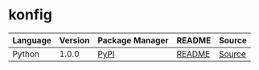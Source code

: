 # konfig

|Language|Version|Package Manager|README|Source|
|-|-|-|-|-|
|Python|1.0.0|[PyPI](https://pypi.org/project/python-union-string-discriminator/1.0.0)|[README](https://github.com/konfig-dev/konfig/tree/HEAD/python#readme)|[Source](https://github.com/konfig-dev/konfig/tree/HEAD/python)|